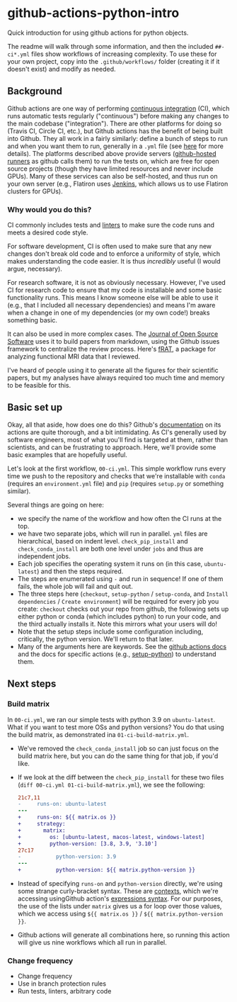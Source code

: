# github-actions-python-intro

Quick introduction for using github actions for python objects.

The readme will walk through some information, and then the included `##-ci*.yml`
files show workflows of increasing complexity. To use these for your own
project, copy into the `.github/workflows/` folder (creating it if it doesn't
exist) and modify as needed.

## Background

Github actions are one way of performing [continuous
integration](https://en.wikipedia.org/wiki/Continuous_integration) (CI), which
runs automatic tests regularly ("continuous") before making any changes to the
main codebase ("integration"). There are other platforms for doing so (Travis
CI, Circle CI, etc.), but Github actions has the benefit of being built into
Github. They all work in a fairly similarly: define a bunch of steps to run and
when you want them to run, generally in a `.yml` file (see
[here](https://en.wikipedia.org/wiki/YAML) for more details). The platforms
described above provide servers ([github-hosted
runners](https://docs.github.com/en/actions/using-github-hosted-runners/about-github-hosted-runners#supported-runners-and-hardware-resources)
as github calls them) to run the tests on, which are free for open source
projects (though they have limited resources and never include GPUs). Many of
these services can also be self-hosted, and thus run on your own server (e.g.,
Flatiron uses [Jenkins](https://www.jenkins.io/), which allows us to use
Flatiron clusters for GPUs).

### Why would you do this?

CI commonly includes tests and
[linters](https://en.wikipedia.org/wiki/Lint_(software)) to make sure the code
runs and meets a desired code style.

For software development, CI is often used to make sure that any new changes
don't break old code and to enforce a uniformity of style, which makes
understanding the code easier. It is thus *incredibly* useful (I would argue,
necessary).

For research software, it is not as obviously necessary. However, I've used CI
for research code to ensure that my code is installable and some basic
functionality runs. This means I know someone else will be able to use it (e.g.,
that I included all necessary dependencies) and means I'm aware when a change in
one of my dependencies (or my own code!) breaks something basic.

It can also be used in more complex cases. The [Journal of Open Source
Software](https://joss.theoj.org/) uses it to build papers from markdown, using
the Github issues framework to centralize the review process. Here's
[fRAT](https://github.com/openjournals/joss-reviews/issues/5200), a package for
analyzing functional MRI data that I reviewed.

I've heard of people using it to generate all the figures for their scientific
papers, but my analyses have always required too much time and memory to be
feasible for this.

## Basic set up

Okay, all that aside, how does one do this? Github's
[documentation](https://docs.github.com/en/actions) on its actions are quite
thorough, and a bit intimidating. As CI's generally used by software engineers,
most of what you'll find is targeted at them, rather than scientists, and can be
frustrating to approach. Here, we'll provide some basic examples that are
hopefully useful.

Let's look at the first workflow, `00-ci.yml`. This simple workflow runs every
time we push to the repository and checks that we're installable with `conda`
(requires an `environment.yml` file) and `pip` (requires `setup.py` or something
similar).

Several things are going on here:
- we specify the name of the workflow and how often the CI runs at the top.
- we have two separate jobs, which will run in parallel. `yml` files are
  hierarchical, based on indent level. `check_pip_install` and
  `check_conda_install` are both one level under `jobs` and thus are independent
  jobs.
- Each job specifies the operating system it runs on (in this case,
  `ubuntu-latest`) and then the steps required.
- The steps are enumerated using `-` and run in sequence! If one of them fails,
  the whole job will fail and quit out.
- The three steps here (`checkout`, `setup-python` / `setup-conda`, and `Install
  dependencies` / `Create environment`) will be required for every job you
  create: `checkout` checks out your repo from github, the following sets up
  either python or conda (which includes python) to run your code, and the third
  actually installs it. Note this mirrors what your users will do!
- Note that the setup steps include some configuration including, critically,
  the python version. We'll return to that later.
- Many of the arguments here are keywords. See the [github actions
  docs](https://docs.github.com/en/actions/learn-github-actions/understanding-github-actions)
  and the docs for specific actions (e.g.,
  [setup-python](https://github.com/actions/setup-python)) to understand them.

## Next steps

### Build matrix

In `00-ci.yml`, we ran our simple tests with python 3.9 on `ubuntu-latest`. What
if you want to test more OSs and python versions? You do that using the build
matrix, as demonstrated ina `01-ci-build-matrix.yml`.

- We've removed the `check_conda_install` job so can just focus on the build
  matrix here, but you can do the same thing for that job, if you'd like.
- If we look at the diff between the `check_pip_install` for these two files
  (`diff 00-ci.yml 01-ci-build-matrix.yml`), we see the following:

  ```diff
  21c7,11
  -     runs-on: ubuntu-latest
  ---
  +     runs-on: ${{ matrix.os }}
  +     strategy:
  +       matrix:
  +         os: [ubuntu-latest, macos-latest, windows-latest]
  +         python-version: [3.8, 3.9, '3.10']
  27c17
  -           python-version: 3.9
  ---
  +           python-version: ${{ matrix.python-version }}
  ```
  
- Instead of specifying `runs-on` and `python-version` directly, we're using
  some strange curly-bracket syntax. These are
  [contexts](https://docs.github.com/en/actions/learn-github-actions/contexts),
  which we're accessing usingGithub action's [expressions
  syntax](https://docs.github.com/en/actions/learn-github-actions/expressions).
  For our purposes, the use of the lists under `matrix` gives us a for loop over
  those values, which we access using `${{ matrix.os }}` / `${{
  matrix.python-version }}`.
- Github actions will generate all combinations here, so running this action
  will give us nine workflows which all run in parallel.

### Change frequency

- Change frequency
- Use in branch protection rules
- Run tests, linters, arbitrary code
